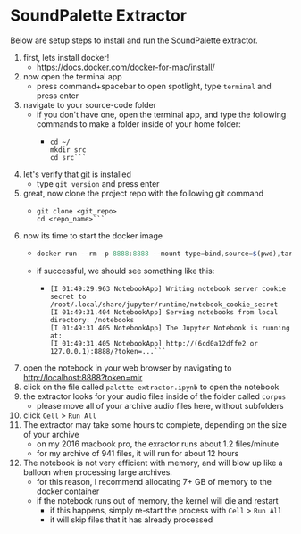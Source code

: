 # SoundPalette Extractor

Below are setup steps to install and run the SoundPalette extractor.

1. first, lets install docker!
    - https://docs.docker.com/docker-for-mac/install/
2. now open the terminal app
    - press command+spacebar to open spotlight, type `terminal` and press enter
3. navigate to your source-code folder
    - if you don't have one, open the terminal app, and type the following commands to make a folder inside of your home folder:
        - ```shell
          cd ~/
          mkdir src
          cd src```
4. let's verify that git is installed
    - type `git version` and press enter
5. great, now clone the project repo with the following git command
    - ```shell
      git clone <git_repo>
      cd <repo_name>```
6. now its time to start the docker image
    - ```javascript
      docker run --rm -p 8888:8888 --mount type=bind,source=$(pwd),target=/notebooks mtgupf/mir-toolbox```
    - if successful, we should see something like this:
        - ```shell
          [I 01:49:29.963 NotebookApp] Writing notebook server cookie secret to /root/.local/share/jupyter/runtime/notebook_cookie_secret
          [I 01:49:31.404 NotebookApp] Serving notebooks from local directory: /notebooks
          [I 01:49:31.405 NotebookApp] The Jupyter Notebook is running at:
          [I 01:49:31.405 NotebookApp] http://(6cd0a12dffe2 or 127.0.0.1):8888/?token=...```
7. open the notebook in your web browser by navigating to [http://localhost:8888?token=mir](http://localhost:8888?token=mir)
8. click on the file called `palette-extractor.ipynb` to open the notebook
9. the extractor looks for your audio files inside of the folder called `corpus`
    - please move all of your archive audio files here, without subfolders
10. click `Cell` > `Run All`
11. The extractor may take some hours to complete, depending on the size of your archive
    - on my 2016 macbook pro, the exractor runs about 1.2 files/minute
    - for my archive of 941 files, it will run for about 12 hours
12. The notebook is not very efficient with memory, and will blow up like a balloon when processing large archives.
    - for this reason, I recommend allocating 7+ GB of memory to the docker container
    - if the notebook runs out of memory, the kernel will die and restart
        - if this happens, simply re-start the process with `Cell` > `Run All`
        - it will skip files that it has already processed

